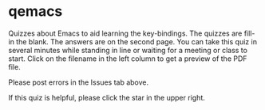 # qemacs
Quizzes about Emacs to aid learning the key-bindings.
The quizzes are fill-in the blank.
The answers are on the second page.
You can take this quiz in several minutes while standing in line or waiting for a meeting or class to start.
Click on the filename in the left column to get a preview of the PDF file.

Please post errors in the Issues tab above.

If this quiz is helpful, please click the star in the upper right.
